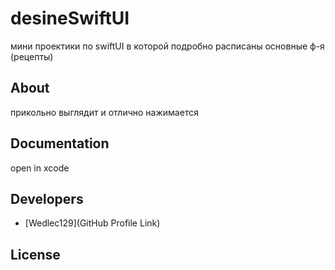# desineSwiftUI


мини проектики по swiftUI в которой подробно расписаны основные ф-я (рецепты)












## About

прикольно выглядит и отлично нажимается

## Documentation

open in xcode 

## Developers

- [Wedlec129](GitHub Profile Link)

## License

